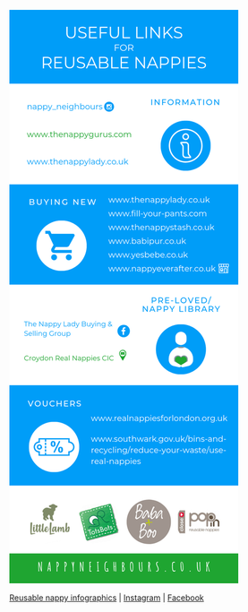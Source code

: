 ![useful links for reusable nappies](links.png)

[Reusable nappy infographics](/) | [Instagram](https://www.instagram.com/nappy_neighbours) | [Facebook](https://www.facebook.com/nappyneighbours/)